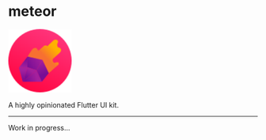 # meteor

<img alt="Meteor Logo" src="https://github.com/yash-ahir/meteor/raw/master/graphics/meteor.svg" width=128>

A highly opinionated Flutter UI kit.

---
Work in progress...
